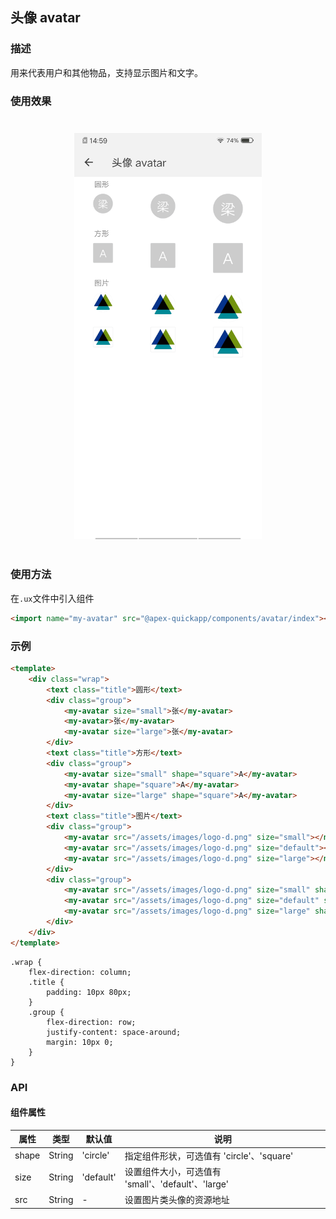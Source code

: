 ## 头像 avatar

### 描述

用来代表用户和其他物品，支持显示图片和文字。

### 使用效果

<div style="text-align: center;margin: 40px;"><img src="../assets/avatar.jpg" style="width:300px" /></div>

### 使用方法

在`.ux`文件中引入组件

```html
<import name="my-avatar" src="@apex-quickapp/components/avatar/index"></import>
```

### 示例

```html
<template>
    <div class="wrap">
        <text class="title">圆形</text>
        <div class="group">
            <my-avatar size="small">张</my-avatar>
            <my-avatar>张</my-avatar>
            <my-avatar size="large">张</my-avatar>
        </div>
        <text class="title">方形</text>
        <div class="group">
            <my-avatar size="small" shape="square">A</my-avatar>
            <my-avatar shape="square">A</my-avatar>
            <my-avatar size="large" shape="square">A</my-avatar>
        </div>
        <text class="title">图片</text>
        <div class="group">
            <my-avatar src="/assets/images/logo-d.png" size="small"></my-avatar>
            <my-avatar src="/assets/images/logo-d.png" size="default"></my-avatar>
            <my-avatar src="/assets/images/logo-d.png" size="large"></my-avatar>
        </div>
        <div class="group">
            <my-avatar src="/assets/images/logo-d.png" size="small" shape="square"></my-avatar>
            <my-avatar src="/assets/images/logo-d.png" size="default" shape="square"></my-avatar>
            <my-avatar src="/assets/images/logo-d.png" size="large" shape="square"></my-avatar>
        </div>
    </div>
</template>
```

```less
.wrap {
    flex-direction: column;
    .title {
        padding: 10px 80px;
    }
    .group {
        flex-direction: row;
        justify-content: space-around;
        margin: 10px 0;
    }
}
```

### API

#### 组件属性

| 属性  | 类型   | 默认值    | 说明                                               |
| ----- | ------ | --------- | -------------------------------------------------- |
| shape | String | 'circle'  | 指定组件形状，可选值有 'circle'、'square'          |
| size  | String | 'default' | 设置组件大小，可选值有 'small'、'default'、'large' |
| src   | String | -         | 设置图片类头像的资源地址                           |

